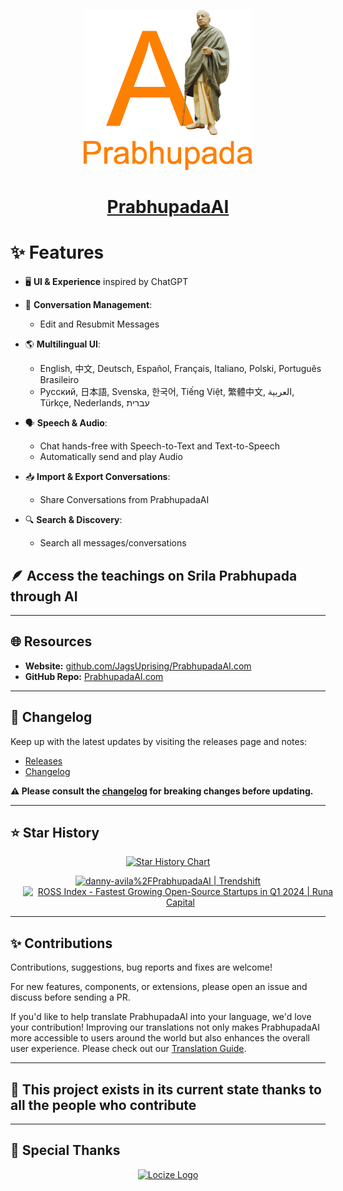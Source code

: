 <p align="center">
  <a href="https://PrabhupadaAI.com">
    <img src="client/public/assets/logo.svg" height="256">
  </a>
  <h1 align="center">
    <a href="https://PrabhupadaAI.com">PrabhupadaAI</a>
  </h1>
</p>



# ✨ Features

- 🖥️ **UI & Experience** inspired by ChatGPT

- 💾 **Conversation Management**:  
  - Edit and Resubmit Messages

- 🌎 **Multilingual UI**:  
  - English, 中文, Deutsch, Español, Français, Italiano, Polski, Português Brasileiro
  - Русский, 日本語, Svenska, 한국어, Tiếng Việt, 繁體中文, العربية, Türkçe, Nederlands, עברית

- 🗣️ **Speech & Audio**:  
  - Chat hands-free with Speech-to-Text and Text-to-Speech  
  - Automatically send and play Audio  

- 📥 **Import & Export Conversations**:  
  - Share Conversations from PrabhupadaAI

- 🔍 **Search & Discovery**:  
  - Search all messages/conversations

## 🪶 Access the teachings on Srila Prabhupada through AI

---

## 🌐 Resources
  - **Website:** [github.com/JagsUprising/PrabhupadaAI.com](https://github.com/JagsUprising/PrabhupadaAI.com)
  - **GitHub Repo:** [PrabhupadaAI.com](https://PrabhupadaAI.com)

---

## 📝 Changelog

Keep up with the latest updates by visiting the releases page and notes:
- [Releases](https://github.com/danny-avila/PrabhupadaAI/releases)
- [Changelog](https://www.PrabhupadaAI.com/changelog) 

**⚠️ Please consult the [changelog](https://www.PrabhupadaAI.com/changelog) for breaking changes before updating.**

---

## ⭐ Star History

<p align="center">
  <a href="https://star-history.com/#danny-avila/PrabhupadaAI&Date">
    <img alt="Star History Chart" src="https://api.star-history.com/svg?repos=danny-avila/PrabhupadaAI&type=Date&theme=dark" onerror="this.src='https://api.star-history.com/svg?repos=danny-avila/PrabhupadaAI&type=Date'" />
  </a>
</p>
<p align="center">
  <a href="https://trendshift.io/repositories/4685" target="_blank" style="padding: 10px;">
    <img src="https://trendshift.io/api/badge/repositories/4685" alt="danny-avila%2FPrabhupadaAI | Trendshift" style="width: 250px; height: 55px;" width="250" height="55"/>
  </a>
  <a href="https://runacap.com/ross-index/q1-24/" target="_blank" rel="noopener" style="margin-left: 20px;">
    <img style="width: 260px; height: 56px" src="https://runacap.com/wp-content/uploads/2024/04/ROSS_badge_white_Q1_2024.svg" alt="ROSS Index - Fastest Growing Open-Source Startups in Q1 2024 | Runa Capital" width="260" height="56"/>
  </a>
</p>

---

## ✨ Contributions

Contributions, suggestions, bug reports and fixes are welcome!

For new features, components, or extensions, please open an issue and discuss before sending a PR.

If you'd like to help translate PrabhupadaAI into your language, we'd love your contribution! Improving our translations not only makes PrabhupadaAI more accessible to users around the world but also enhances the overall user experience. Please check out our [Translation Guide](https://www.PrabhupadaAI.com/docs/translation).

---

## 💖 This project exists in its current state thanks to all the people who contribute

---

## 🎉 Special Thanks

<p align="center">
  <a href="https://locize.com" target="_blank" rel="noopener noreferrer">
    <img src="https://github.com/user-attachments/assets/d6b70894-6064-475e-bb65-92a9e23e0077" alt="Locize Logo" height="50">
  </a>
</p>

